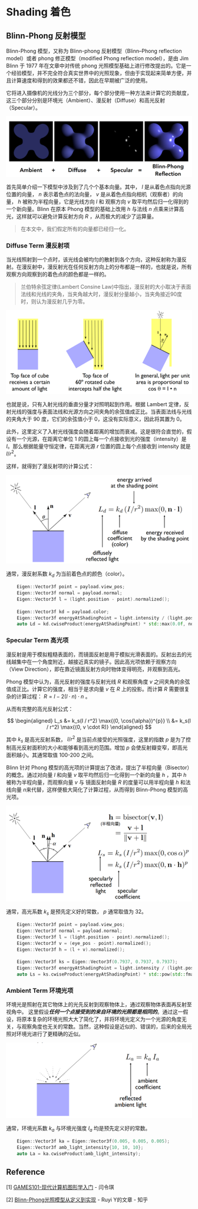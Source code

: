 # Shading 着色

## Blinn-Phong 反射模型

Blinn-Phong 模型，又称为 Blinn-phong 反射模型（Blinn–Phong reflection model）或者 phong 修正模型（modified Phong reflection model），是由 Jim Blinn 于 1977 年在文章中对传统 phong 光照模型基础上进行修改提出的。它是一个经验模型，并不完全符合真实世界中的光照现象，但由于实现起来简单方便，并且计算速度和得到的效果都还不错，因此在早期被广泛的使用。

它将进入摄像机的光线分为三个部分，每个部分使用一种方法来计算它的贡献度，这三个部分分别是环境光（Ambient）、漫反射（Diffuse）和高光反射（Specular）。

![Blinn Phong](./Assets/Blinn-Phong.png "Blinn Phong")

首先简单介绍一下模型中涉及到了几个个基本向量。其中， $l$ 是从着色点指向光源位置的向量， $n$ 表示着色点的法向量， $v$ 是从着色点指向相机（观察者）的向量， $h$ 被称为半程向量，它是光线方向 $l$ 和 观察方向 $v$ 取平均然后归一化得到的一个新向量。Blinn 在原本 Phong 模型的基础上改用 $h$ 与法线 $n$ 点乘来计算高光，这样就可以避免计算反射方向 $R$ ，从而极大的减少了运算量。

> 在本文中，我们假定所有的向量都已经归一化。

### Diffuse Term 漫反射项

当光线照射到一个点时，该光线会被均匀的散射到各个方向，这种反射称为漫反射。在漫反射中，漫反射光在任何反射方向上的分布都是一样的，也就是说，所有观察方向观察到的着色点的颜色都是一样的。

> 兰伯特余弦定律(Lambert Consine Law)中指出，漫反射的大小取决于表面法线和光线的夹角，当夹角越大时，漫反射分量越小，当夹角接近90度时，则认为漫反射几乎为零。

![Lambert Consine Law](./Assets/Lambert_Consine_Law.png "Lambert Consine Law")

也就是说，只有入射光线的垂直分量才对照明起到作用。根据 Lambert 定律，反射光线的强度与表面法线和光源方向之间夹角的余弦值成正比。当表面法线与光线的夹角大于 90 度，它们的余弦值小于 0，这没有实际意义，因此将其置为 0。

此外，这里定义了入射光线强度会随着距离的增加而衰减。这是很符合直觉的，假设有一个光源，在距离它单位 1 的圆上每一个点接收到光的强度（intensity）是 $I$。那么根据能量守恒定律，在距离光源 $r$ 位置的圆上每个点接收到 intensity 就是 $I/r^2$。

这样，就得到了漫反射项的计算公式：

![Diffuse](./Assets/Diffuse.png "Diffuse")

通常，漫反射系数 $k_d$ 为当前着色点的颜色（color）。

```cpp
    Eigen::Vector3f point = payload.view_pos;
    Eigen::Vector3f normal = payload.normal;
    Eigen::Vector3f l = (light.position - point).normalized();

    Eigen::Vector3f kd = payload.color;
    Eigen::Vector3f energyAtShadingPoint = light.intensity / (light.position - point).dot(light.position - point);
    auto Ld = kd.cwiseProduct(energyAtShadingPoint) * std::max(0.0f, normal.dot(l));
```

### Specular Term 高光项

漫反射是用于模拟粗糙表面的，而镜面反射是用于模拟光滑表面的。反射出去的光线越集中在一个角度附近，越接近真实的镜子。因此高光项依赖于观察方向（View Direction），即在靠近镜面反射方向时物体变得明亮，并观察到高光。

Phong 模型中认为，高光反射的强度与反射光线 $R$ 和观察角度 $v$ 之间夹角的余弦值成正比。计算它的强度，相当于是求向量 $v$ 在 $R$ 上的投影。而计算 $R$ 需要很复杂的计算过程： $R = l - 2(l \cdot n) \cdot n$ 。

从而有完整的高光反射公式：

$$
\begin{aligned}
L_s &= k_s(I / r^2) \max{(0, \cos{\alpha})^{p}} \\
    &= k_s(I / r^2) \max{(0, v \cdot R)}
\end{aligned}
$$

其中 $k_s$ 是高光反射系数， $I/r^2$ 是当前点接受的光照强度，这里的指数 $p$ 是为了控制高光反射面积的大小和能够看到高光的范围。增加 $p$ 会使反射瓣变窄，即高光面积越小。其通常取值 100-200 之间。

Blinn 针对 Phong 模型的高光项的计算提出了改进，提出了半程向量（Bisector）的概念。通过对向量 $l$ 和向量 $v$ 取平均然后归一化得到一个新的向量 $h$ ，其中 $h$ 被称为半程向量，而观察向量 $v$ 与 镜面反射向量 $R$ 的度量可以用半程向量 $h$ 和法线向量 $n$来代替，这样便极大简化了计算过程，从而得到 Blinn-Phong 模型的高光项。

![Specular](./Assets/Specular.png "Specular")

通常，高光系数 $k_s$ 是预先定义好的常数， $p$ 通常取值为 32。

```cpp
    Eigen::Vector3f point = payload.view_pos;
    Eigen::Vector3f normal = payload.normal;
    Eigen::Vector3f l = (light.position - point).normalized();
    Eigen::Vector3f v = (eye_pos - point).normalized();
    Eigen::Vector3f h = (l + v).normalized();

    Eigen::Vector3f ks = Eigen::Vector3f(0.7937, 0.7937, 0.7937);
    Eigen::Vector3f energyAtShadingPoint = light.intensity / (light.position - point).dot(light.position - point);
    auto Ls = ks.cwiseProduct(energyAtShadingPoint) * std::pow(std::fmax(0.0f, normal.dot(h)), p);
```

### Ambient Term 环境光项

环境光是照射在其它物体上的光先反射到观察物体上，通过观察物体表面再反射至视角中。
这里假设***任何一个点接受到的来自环境的光照都是相同的***。通过这一假设，将原本复杂的环境光照大大了简化了，并将环境光定义为一个光源的角度无关，与观察角度也无关的常数。当然，这种假设是近似的、错误的，后来的全局光照对环境光进行了更精确的近似。

![Ambient](./Assets/Ambient.png "Ambient")

通常，环境光系数 $k_a$ 与环境光强度 $I_a$ 均是预先定义好的常数。

```cpp
    Eigen::Vector3f ka = Eigen::Vector3f(0.005, 0.005, 0.005);
    Eigen::Vector3f amb_light_intensity{10, 10, 10};
    auto La = ka.cwiseProduct(amb_light_intensity);
```

## Reference

[1] [GAMES101-现代计算机图形学入门](https://www.bilibili.com/video/BV1X7411F744/?p=8&share_source=copy_web&vd_source=0010cd145c4589a828366dd2f6c17219) - 闫令琪

[2] [Blinn-Phong光照模型从定义到实现](https://zhuanlan.zhihu.com/p/442023993) - Ruyi Y的文章 - 知乎

